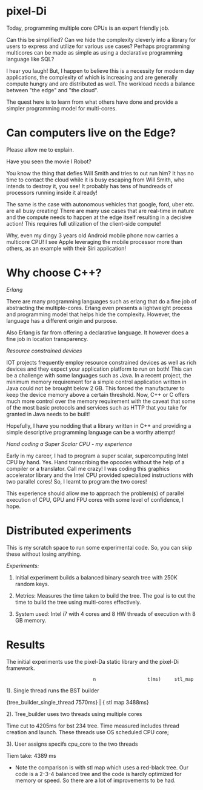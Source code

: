 # pixel-Di

Today, programming multiple core CPUs is an expert friendly job. 

Can this be simplified? Can we hide the complexity cleverly into a library for users to express and utilize for various use cases? Perhaps programming multicores can be made as simple as using a declarative programming language like SQL? 

I hear you laugh! But, I happen to believe this is a necessity for modern day applications, the complexity of which is increasing and are generally compute hungry and are distributed as well. The workload needs a balance between "the edge" and "the cloud".

The quest here is to learn from what others have done and provide a simpler programming model for multi-cores. 

Can computers live on the Edge?
==============

Please allow me to explain. 

Have you seen the movie I Robot? 

You know the thing that defies Will Smith and tries to out run him? It has no time to contact the cloud while it is busy escaping from Will Smith, who intends to destroy it, you see! It probably has tens of hundreads of processors running inside it already!

The same is the case with autonomous vehicles that google, ford, uber etc. are all busy creating! There are many use cases that are real-time in nature and the compute needs to happen at the edge itself resulting in a decisive action! This requires full utilization of the client-side compute! 

Why, even my dingy 3 years old Android mobile phone now carries a multicore CPU! I see Apple leveraging the mobile processor more than others, as an example with their Siri application!

Why choose C++?
==============

*Erlang*

There are many programming languages such as erlang that do a fine job of abstracting the multiple-cores. Erlang even presents a lightweight process and programming model that helps hide the complexity. However, the language has a different origin and purpose. 

Also Erlang is far from offering a declarative language. It however does a fine job in location transparency.  

*Resource constrained devices*

IOT projects frequently employ resource constrained devices as well as rich devices and they expect your application platform to run on both! This can be a challenge with some languages such as Java. In a recent project, the minimum memory requirement for a simple control application written in Java could not be brought below 2 GB. This forced the manufacturer to keep the device memory above a certain threshold. Now, C++ or C offers much more control over the memory requirement with the caveat that some of the most basic protocols and services such as HTTP that you take for granted in Java needs to be built!

Hopefully, I have you nodding that a library written in C++ and providing a simple descriptive programming language can be a worthy attempt! 

*Hand coding a Super Scalar CPU - my experience*

Early in my career, I had to program a super scalar, supercomputing Intel CPU by hand. Yes. Hand transcribing the opcodes without the help of a compiler or a translator. Call me crazy!  I was coding this graphics accelerator library and the Intel CPU provided specialized instructions with two parallel cores! So, I learnt to program the two cores!

This experience should allow me to approach the problem(s) of parallel execution of CPU, GPU and FPU cores with some level of confidence, I hope. 

Distributed experiments
==============

This is my scratch space to run some experimental code. So, you can skip these without losing anything.

*Experiments:*

1. Initial experiment builds a balanced binary search tree with 250K random keys. 

2. Metrics: Measures the time taken to build the tree. The goal is to cut the time to build the tree using multi-cores effectively.

3. System used: Intel i7 with 4 cores and 8 HW threads of execution with 8 GB memory.

Results 
=======

The initial experiments use the pixel-Da static library and the pixel-Di framework.

                                 	n	                t(ms)	  stl_map			
1). Single thread runs the BST builder	

   {tree_builder_single_thread	 7570ms} | { stl map   3488ms}

2). Tree_builder uses two threads using multiple cores

Time cut to  4205ms for bst 234 tree. Time measured includes thread creation and launch.
These threads use OS scheduled CPU core;

3). User assigns specifs cpu_core to the two threads		

Tiem take: 4389	ms

* Note the comparison is with stl map which uses a red-black tree. Our code is a 2-3-4 balanced tree and the code is hardly optimized for memory or speed. So there are a lot of improvements to be had.
